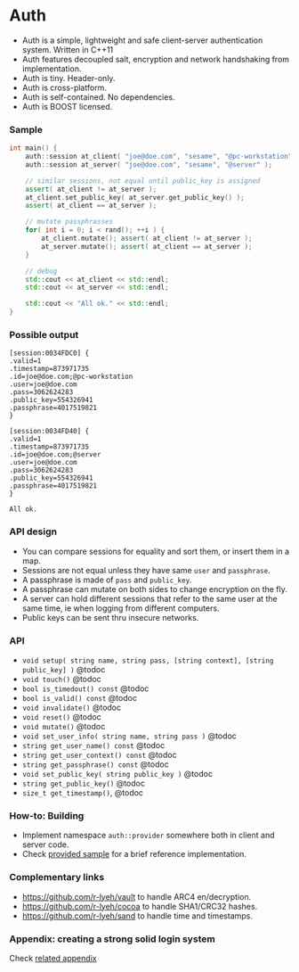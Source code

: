 Auth
====

- Auth is a simple, lightweight and safe client-server authentication system. Written in C++11
- Auth features decoupled salt, encryption and network handshaking from implementation.
- Auth is tiny. Header-only.
- Auth is cross-platform.
- Auth is self-contained. No dependencies.
- Auth is BOOST licensed.

### Sample
```c++
int main() {
    auth::session at_client( "joe@doe.com", "sesame", "@pc-workstation" );
    auth::session at_server( "joe@doe.com", "sesame", "@server" );

    // similar sessions, not equal until public_key is assigned
    assert( at_client != at_server );
    at_client.set_public_key( at_server.get_public_key() );
    assert( at_client == at_server );

    // mutate passphrasses
    for( int i = 0; i < rand(); ++i ) {
        at_client.mutate(); assert( at_client != at_server );
        at_server.mutate(); assert( at_client == at_server );
    }

    // debug
    std::cout << at_client << std::endl;
    std::cout << at_server << std::endl;

    std::cout << "All ok." << std::endl;
}
```

### Possible output
```
[session:0034FDC0] {
.valid=1
.timestamp=873971735
.id=joe@doe.com;@pc-workstation
.user=joe@doe.com
.pass=3062624283
.public_key=554326941
.passphrase=4017519821
}

[session:0034FD40] {
.valid=1
.timestamp=873971735
.id=joe@doe.com;@server
.user=joe@doe.com
.pass=3062624283
.public_key=554326941
.passphrase=4017519821
}

All ok.
```

### API design
- You can compare sessions for equality and sort them, or insert them in a map.
- Sessions are not equal unless they have same `user` and `passphrase`.
- A passphrase is made of `pass` and `public_key`.
- A passphrase can mutate on both sides to change encryption on the fly.
- A server can hold different sessions that refer to the same user at the same time, ie when logging from different computers.
- Public keys can be sent thru insecure networks.

### API
- `void setup( string name, string pass, [string context], [string public_key] )` @todoc
- `void touch()` @todoc
- `bool is_timedout() const` @todoc
- `bool is_valid() const` @todoc
- `void invalidate()` @todoc
- `void reset()` @todoc
- `void mutate()` @todoc
- `void set_user_info( string name, string pass )` @todoc
- `string get_user_name() const` @todoc
- `string get_user_context() const` @todoc
- `string get_passphrase() const` @todoc
- `void set_public_key( string public_key )` @todoc
- `string get_public_key()` @todoc
- `size_t get_timestamp()`,  @todoc

### How-to: Building
- Implement namespace `auth::provider` somewhere both in client and server code.
- Check [provided sample](sample.cc) for a brief reference implementation.

### Complementary links
- https://github.com/r-lyeh/vault to handle ARC4 en/decryption.
- https://github.com/r-lyeh/cocoa to handle SHA1/CRC32 hashes.
- https://github.com/r-lyeh/sand to handle time and timestamps.

### Appendix: creating a strong solid login system
Check [related appendix](README-APPENDIX.md)
